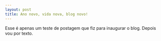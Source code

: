```yaml
---
layout: post
title: Ano novo, vida nova, blog novo!
---
```


Esse é apenas um teste de postagem que fiz para inaugurar o blog. Depois vou por texto.
